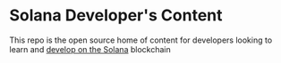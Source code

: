 # Solana Developer's Content

This repo is the open source home of content for developers looking to learn and
[develop on the Solana](https://solana.com/developers) blockchain
